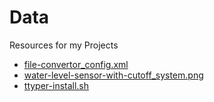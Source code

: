 # Data
Resources for my Projects

- [file-convertor_config.xml](file-convertor_config.xml)
- [water-level-sensor-with-cutoff_system.png](water-level-sensor-with-cutoff_system.png)
- [ttyper-install.sh](ttyper-install.sh)
